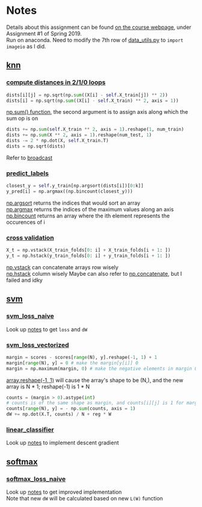 Notes
=====
Details about this assignment can be found [on the course webpage](http://cs231n.github.io/), under Assignment #1 of Spring 2019.<br>
Run on anaconda. Need to modify the 7th row of [data_utils.py](https://github.com/QiaowenYoung/cs231n_learning/blob/master/assignment1/cs231n/data_utils.py) to `import imageio` as I did.
## [knn](https://github.com/QiaowenYoung/cs231n_learning/blob/master/assignment1/knn.ipynb)
### [compute distances in 2/1/0 loops](https://github.com/QiaowenYoung/cs231n_learning/blob/master/assignment1/cs231n/classifiers/k_nearest_neighbor.py)
```Python
dists[i][j] = np.sqrt(np.sum((X[i] - self.X_train[j]) ** 2))
dists[i] = np.sqrt(np.sum((X[i] - self.X_train) ** 2, axis = 1))
```
[np.sum() function](https://docs.scipy.org/doc/numpy/reference/generated/numpy.sum.html), the second argument is to assign axis along which the sum op is on<br>
```Python
dists += np.sum(self.X_train ** 2, axis = 1).reshape(1, num_train)
dists += np.sum(X ** 2, axis = 1).reshape(num_test, 1)
dists -= 2 * np.dot(X, self.X_train.T)
dists = np.sqrt(dists)
```
Refer to [broadcast](https://www.runoob.com/numpy/numpy-broadcast.html)<br>
### [predict_labels](https://github.com/QiaowenYoung/cs231n_learning/blob/master/assignment1/cs231n/classifiers/k_nearest_neighbor.py)
```Python
closest_y = self.y_train[np.argsort(dists[i])[0:k]]
y_pred[i] = np.argmax((np.bincount(closest_y)))
```
[np.argsort](https://docs.scipy.org/doc/numpy/reference/generated/numpy.argsort.html) returns the indices that would sort an array<br>
[np.argmax](https://docs.scipy.org/doc/numpy/reference/generated/numpy.argmax.html) returns the indices of the maximum values along an axis<br>
[np.bincount](https://docs.scipy.org/doc/numpy/reference/generated/numpy.bincount.html) returns an array where the ith element represents the occurences of i
### [cross validation](https://github.com/QiaowenYoung/cs231n_learning/blob/master/assignment1/knn.ipynb)
```Python
X_t = np.vstack(X_train_folds[0: i] + X_train_folds[i + 1: ])
y_t = np.hstack(y_train_folds[0: i] + y_train_folds[i + 1: ])
```
[np.vstack](https://docs.scipy.org/doc/numpy/reference/generated/numpy.vstack.html) can concatenate arrays row wisely<br>
[np.hstack](https://docs.scipy.org/doc/numpy/reference/generated/numpy.hstack.html) column wisely
Maybe can also refer to [np.concatenate](https://docs.scipy.org/doc/numpy/reference/generated/numpy.concatenate.html), but I failed and idky
## [svm](https://github.com/QiaowenYoung/cs231n_learning/blob/master/assignment1/svm.ipynb)
### [svm_loss_naive](https://github.com/QiaowenYoung/cs231n_learning/blob/master/assignment1/cs231n/classifiers/linear_svm.py)
Look up [notes](https://cs231n.github.io/optimization-1/) to get `loss` and `dW`
### [svm_loss_vectorized](https://github.com/QiaowenYoung/cs231n_learning/blob/master/assignment1/cs231n/classifiers/linear_svm.py)
```Python
margin = scores - scores[range(N), y].reshape(-1, 1) + 1
margin[range(N), y] = 0 # make the margin[y[i]] 0
margin = np.maximum(margin, 0) # make the negative elements in margin 0
```
[array.reshape(-1, 1)](https://stackoverflow.com/questions/18691084/what-does-1-mean-in-numpy-reshape) will cause the array's shape to be (N,), and the new array is N * 1; reshape(-1) is 1 * N
```Python
counts = (margin > 0).astype(int)
# counts is of the same shape as margin, and counts[i][j] is 1 for margin[i][j] > 0, 0 for margin[i][j] <= 0
counts[range(N), y] = - np.sum(counts, axis = 1)
dW += np.dot(X.T, counts) / N + reg * W
```
### [linear_classifier](https://github.com/QiaowenYoung/cs231n_learning/blob/master/assignment1/cs231n/classifiers/linear_classifier.py)
Look up [notes](https://cs231n.github.io/optimization-1/) to implement descent gradient
## [softmax](https://github.com/QiaowenYoung/cs231n_learning/blob/master/assignment1/softmax.ipynb)
### [softmax_loss_naive](https://github.com/QiaowenYoung/cs231n_learning/blob/master/assignment1/cs231n/classifiers/softmax.py)
Look up [notes](https://cs231n.github.io/linear-classify/#softmax) to get improved implementation<br>
Note that new `dW` will be calculated based on new `L(W)` function
